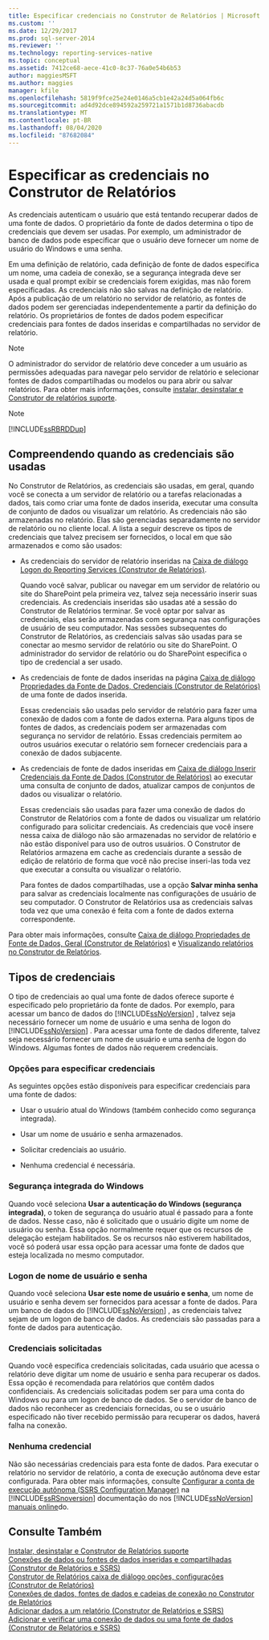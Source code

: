 ```yaml
---
title: Especificar credenciais no Construtor de Relatórios | Microsoft Docs
ms.custom: ''
ms.date: 12/29/2017
ms.prod: sql-server-2014
ms.reviewer: ''
ms.technology: reporting-services-native
ms.topic: conceptual
ms.assetid: 7412ce68-aece-41c0-8c37-76a0e54b6b53
author: maggiesMSFT
ms.author: maggies
manager: kfile
ms.openlocfilehash: 5819f9fce25e24e0146a5cb1e42a24d5a064fb6c
ms.sourcegitcommit: ad4d92dce894592a259721a1571b1d8736abacdb
ms.translationtype: MT
ms.contentlocale: pt-BR
ms.lasthandoff: 08/04/2020
ms.locfileid: "87682084"
---
```

# <a name="specify-credentials-in-report-builder"></a>Especificar as credenciais no Construtor de Relatórios
  As credenciais autenticam o usuário que está tentando recuperar dados de uma fonte de dados. O proprietário da fonte de dados determina o tipo de credenciais que devem ser usadas. Por exemplo, um administrador de banco de dados pode especificar que o usuário deve fornecer um nome de usuário do Windows e uma senha.  
  
 Em uma definição de relatório, cada definição de fonte de dados especifica um nome, uma cadeia de conexão, se a segurança integrada deve ser usada e qual prompt exibir se credenciais forem exigidas, mas não forem especificadas. As credenciais não são salvas na definição de relatório. Após a publicação de um relatório no servidor de relatório, as fontes de dados podem ser gerenciadas independentemente a partir da definição do relatório. Os proprietários de fontes de dados podem especificar credenciais para fontes de dados inseridas e compartilhadas no servidor de relatório.  
  
> [!NOTE]  
>  O administrador do servidor de relatório deve conceder a um usuário as permissões adequadas para navegar pelo servidor de relatório e selecionar fontes de dados compartilhadas ou modelos ou para abrir ou salvar relatórios. Para obter mais informações, consulte [instalar, desinstalar e Construtor de relatórios suporte](../../2014/reporting-services/install-uninstall-and-report-builder-support.md).  
  
> [!NOTE]  
>  [!INCLUDE[ssRBRDDup](../includes/ssrbrddup-md.md)]  
  
## <a name="understanding-when-credentials-are-used"></a>Compreendendo quando as credenciais são usadas  
 No Construtor de Relatórios, as credenciais são usadas, em geral, quando você se conecta a um servidor de relatório ou a tarefas relacionadas a dados, tais como criar uma fonte de dados inserida, executar uma consulta de conjunto de dados ou visualizar um relatório. As credenciais não são armazenadas no relatório. Elas são gerenciadas separadamente no servidor de relatório ou no cliente local. A lista a seguir descreve os tipos de credenciais que talvez precisem ser fornecidos, o local em que são armazenados e como são usados:  
  
-   As credenciais do servidor de relatório inseridas na [Caixa de diálogo Logon do Reporting Services &#40;Construtor de Relatórios&#41;](report-builder/reporting-services-login-dialog-box-report-builder.md).  
  
     Quando você salvar, publicar ou navegar em um servidor de relatório ou site do SharePoint pela primeira vez, talvez seja necessário inserir suas credenciais. As credenciais inseridas são usadas até a sessão do Construtor de Relatórios terminar. Se você optar por salvar as credenciais, elas serão armazenadas com segurança nas configurações de usuário de seu computador. Nas sessões subsequentes do Construtor de Relatórios, as credenciais salvas são usadas para se conectar ao mesmo servidor de relatório ou site do SharePoint. O administrador do servidor de relatório ou do SharePoint especifica o tipo de credencial a ser usado.  
  
-   As credenciais de fonte de dados inseridas na página [Caixa de diálogo Propriedades da Fonte de Dados, Credenciais &#40;Construtor de Relatórios&#41;](../../2014/reporting-services/data-source-properties-dialog-box-credentials-report-builder.md) de uma fonte de dados inserida.  
  
     Essas credenciais são usadas pelo servidor de relatório para fazer uma conexão de dados com a fonte de dados externa. Para alguns tipos de fontes de dados, as credenciais podem ser armazenadas com segurança no servidor de relatório. Essas credenciais permitem ao outros usuários executar o relatório sem fornecer credenciais para a conexão de dados subjacente.  
  
-   As credenciais de fonte de dados inseridas em [Caixa de diálogo Inserir Credenciais da Fonte de Dados &#40;Construtor de Relatórios&#41;](report-data/enter-data-source-credentials-dialog-box-report-builder.md) ao executar uma consulta de conjunto de dados, atualizar campos de conjuntos de dados ou visualizar o relatório.  
  
     Essas credenciais são usadas para fazer uma conexão de dados do Construtor de Relatórios com a fonte de dados ou visualizar um relatório configurado para solicitar credenciais. As credenciais que você insere nessa caixa de diálogo não são armazenadas no servidor de relatório e não estão disponível para uso de outros usuários. O Construtor de Relatórios armazena em cache as credenciais durante a sessão de edição de relatório de forma que você não precise inseri-las toda vez que executar a consulta ou visualizar o relatório.  
  
     Para fontes de dados compartilhadas, use a opção **Salvar minha senha** para salvar as credenciais localmente nas configurações de usuário de seu computador. O Construtor de Relatórios usa as credenciais salvas toda vez que uma conexão é feita com a fonte de dados externa correspondente.  
  
 Para obter mais informações, consulte [Caixa de diálogo Propriedades de Fonte de Dados, Geral &#40;Construtor de Relatórios&#41;](../../2014/reporting-services/data-source-properties-dialog-box-general-report-builder.md) e [Visualizando relatórios no Construtor de Relatórios](report-builder/previewing-reports-in-report-builder.md).  
  
## <a name="types-of-credentials"></a>Tipos de credenciais  
 O tipo de credenciais ao qual uma fonte de dados oferece suporte é especificado pelo proprietário da fonte de dados. Por exemplo, para acessar um banco de dados do [!INCLUDE[ssNoVersion](../includes/ssnoversion-md.md)] , talvez seja necessário fornecer um nome de usuário e uma senha de logon do [!INCLUDE[ssNoVersion](../includes/ssnoversion-md.md)] . Para acessar uma fonte de dados diferente, talvez seja necessário fornecer um nome de usuário e uma senha de logon do Windows. Algumas fontes de dados não requerem credenciais.  
  
### <a name="options-for-specifying-credentials"></a>Opções para especificar credenciais  
 As seguintes opções estão disponíveis para especificar credenciais para uma fonte de dados:  
  
-   Usar o usuário atual do Windows (também conhecido como segurança integrada).  
  
-   Usar um nome de usuário e senha armazenados.  
  
-   Solicitar credenciais ao usuário.  
  
-   Nenhuma credencial é necessária.  
  
### <a name="windows-integrated-security"></a>Segurança integrada do Windows  
 Quando você seleciona **Usar a autenticação do Windows (segurança integrada)**, o token de segurança do usuário atual é passado para a fonte de dados. Nesse caso, não é solicitado que o usuário digite um nome de usuário ou senha. Essa opção normalmente requer que os recursos de delegação estejam habilitados. Se os recursos não estiverem habilitados, você só poderá usar essa opção para acessar uma fonte de dados que esteja localizada no mesmo computador.  
  
### <a name="user-name-and-password-login"></a>Logon de nome de usuário e senha  
 Quando você seleciona **Usar este nome de usuário e senha**, um nome de usuário e senha devem ser fornecidos para acessar a fonte de dados. Para um banco de dados do [!INCLUDE[ssNoVersion](../includes/ssnoversion-md.md)] , as credenciais talvez sejam de um logon de banco de dados. As credenciais são passadas para a fonte de dados para autenticação.  
  
### <a name="prompted-credentials"></a>Credenciais solicitadas  
 Quando você especifica credenciais solicitadas, cada usuário que acessa o relatório deve digitar um nome de usuário e senha para recuperar os dados. Essa opção é recomendada para relatórios que contêm dados confidenciais. As credenciais solicitadas podem ser para uma conta do Windows ou para um logon de banco de dados. Se o servidor de banco de dados não reconhecer as credenciais fornecidas, ou se o usuário especificado não tiver recebido permissão para recuperar os dados, haverá falha na conexão.  
  
### <a name="no-credentials"></a>Nenhuma credencial  
 Não são necessárias credenciais para esta fonte de dados. Para executar o relatório no servidor de relatório, a conta de execução autônoma deve estar configurada. Para obter mais informações, consulte [Configurar a conta de execução autônoma &#40;SSRS Configuration Manager&#41;](install-windows/configure-the-unattended-execution-account-ssrs-configuration-manager.md) na [!INCLUDE[ssRSnoversion](../includes/ssrsnoversion-md.md)] documentação do nos [!INCLUDE[ssNoVersion](../includes/ssnoversion-md.md)] [manuais online](https://go.microsoft.com/fwlink/?linkid=121312)do.  
  
## <a name="see-also"></a>Consulte Também  
 [Instalar, desinstalar e Construtor de Relatórios suporte](../../2014/reporting-services/install-uninstall-and-report-builder-support.md)   
 [Conexões de dados ou fontes de dados inseridas e compartilhadas &#40;Construtor de Relatórios e SSRS&#41;](../../2014/reporting-services/embedded-and-shared-data-connections-or-data-sources-report-builder-and-ssrs.md)   
 [Construtor de Relatórios caixa de diálogo opções, configurações &#40;Construtor de Relatórios&#41;](report-builder/set-default-options-for-report-builder.md)   
 [Conexões de dados, fontes de dados e cadeias de conexão no Construtor de Relatórios](../../2014/reporting-services/data-connections-data-sources-and-connection-strings-in-report-builder.md)   
 [Adicionar dados a um relatório &#40;Construtor de Relatórios e SSRS&#41;](report-data/report-datasets-ssrs.md)   
 [Adicionar e verificar uma conexão de dados ou uma fonte de dados &#40;Construtor de Relatórios e SSRS&#41;](report-data/add-and-verify-a-data-connection-report-builder-and-ssrs.md)  
  
  

